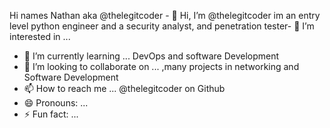 Hi names Nathan aka @thelegitcoder - 👋 Hi, I’m @thelegitcoder
im an entry level python engineer and a security analyst, and penetration tester- 👀 I’m interested in ...
- 🌱 I’m currently learning ... DevOps and software Development  
- 💞️ I’m looking to collaborate on ... ,many projects in networking and Software Development 
- 📫 How to reach me ... @thelegitcoder on Github 
- 😄 Pronouns: ...
- ⚡ Fun fact: ... 

<!---
thelegitcoder/thelegitcoder is a ✨ special ✨ repository because its `README.md` (this file) appears on your GitHub profile.
You can click the Preview link to take a look at your changes.
--->
